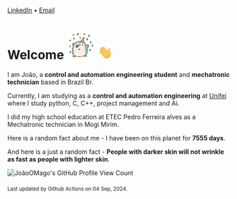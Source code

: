 [LinkedIn](https://www.linkedin.com/in/joão-pedro-gozzoli-b95641301/) &bull;
[Email](joaopedrogozzoli@gmail.com)

# Welcome <img src="happy.gif" height="64px" /> <img src="wave.gif" height="32px" />

I am João, a  **control and automation engineering student** and **mechatronic technician** based in Brazil Br.

Currently, I am studying as a **control and automation engineering** at [Unifei](https://unifei.edu.br) where I study python, C, C++, project management and Ai.

I did my high school education at ETEC Pedro Ferreira alves as a Mechatronic technician in Mogi Mirim.

Here is a random fact about me - I have been on this planet for **7555 days**.

And here is a just a random fact -  **People with darker skin will not wrinkle as fast as people with lighter skin**.

![JoãoOMago's GitHub Profile View Count](https://komarev.com/ghpvc/?username=JoaoOMago)

<sub>Last updated by Github Actions on 04 Sep, 2024.</sub>
